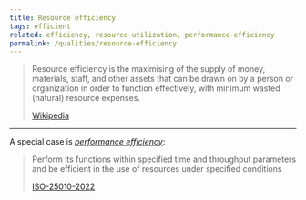 ```yaml
---
title: Resource efficiency
tags: efficient
related: efficiency, resource-utilization, performance-efficiency
permalink: /qualities/resource-efficiency
---
```


>Resource efficiency is the maximising of the supply of money, materials, staff, and other assets that can be drawn on by a person or organization in order to function effectively, with minimum wasted (natural) resource expenses. 
>
>[Wikipedia](https://en.wikipedia.org/wiki/Resource_efficiency)

<hr>

A special case is [_performance efficiency_](/qualities/performance-efficiency):

>Perform its functions within specified time and throughput parameters and be efficient in the use of resources under specified conditions
>
>[ISO-25010-2022](/references/#iso-25010-2022)




